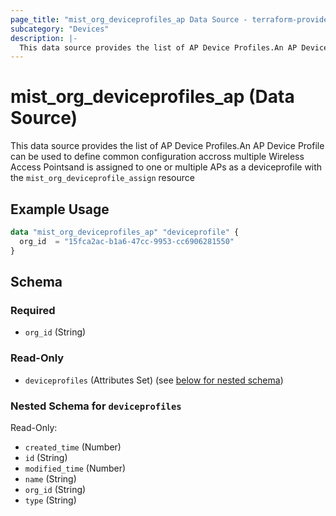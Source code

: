 ```yaml
---
page_title: "mist_org_deviceprofiles_ap Data Source - terraform-provider-mist"
subcategory: "Devices"
description: |-
  This data source provides the list of AP Device Profiles.An AP Device Profile can be used to define common configuration accross multiple Wireless Access Pointsand is assigned to one or multiple APs as a deviceprofile with the mist_org_deviceprofile_assign resource
---
```


# mist_org_deviceprofiles_ap (Data Source)

This data source provides the list of AP Device Profiles.An AP Device Profile can be used to define common configuration accross multiple Wireless Access Pointsand is assigned to one or multiple APs as a deviceprofile with the `mist_org_deviceprofile_assign` resource


## Example Usage

```terraform
data "mist_org_deviceprofiles_ap" "deviceprofile" {
  org_id  = "15fca2ac-b1a6-47cc-9953-cc6906281550"
}
```

<!-- schema generated by tfplugindocs -->
## Schema

### Required

- `org_id` (String)

### Read-Only

- `deviceprofiles` (Attributes Set) (see [below for nested schema](#nestedatt--deviceprofiles))

<a id="nestedatt--deviceprofiles"></a>
### Nested Schema for `deviceprofiles`

Read-Only:

- `created_time` (Number)
- `id` (String)
- `modified_time` (Number)
- `name` (String)
- `org_id` (String)
- `type` (String)